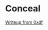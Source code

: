 # Conceal

<a href = "https://0xdf.gitlab.io/2019/05/18/htb-conceal.html" target="_blank">Writeup from 0xdf</a>
